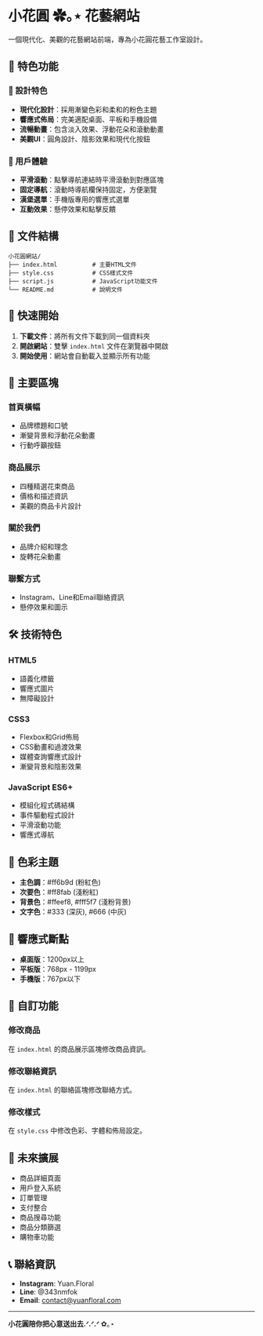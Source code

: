 # 小花圓 ✿｡⋆ 花藝網站

一個現代化、美觀的花藝網站前端，專為小花圓花藝工作室設計。

## 🌸 特色功能

### 🎨 設計特色
- **現代化設計**：採用漸變色彩和柔和的粉色主題
- **響應式佈局**：完美適配桌面、平板和手機設備
- **流暢動畫**：包含淡入效果、浮動花朵和滾動動畫
- **美觀UI**：圓角設計、陰影效果和現代化按鈕

### 📱 用戶體驗
- **平滑滾動**：點擊導航連結時平滑滾動到對應區塊
- **固定導航**：滾動時導航欄保持固定，方便瀏覽
- **漢堡選單**：手機版專用的響應式選單
- **互動效果**：懸停效果和點擊反饋

## 📁 文件結構

```
小花圓網站/
├── index.html          # 主要HTML文件
├── style.css           # CSS樣式文件
├── script.js           # JavaScript功能文件
└── README.md           # 說明文件
```

## 🚀 快速開始

1. **下載文件**：將所有文件下載到同一個資料夾
2. **開啟網站**：雙擊 `index.html` 文件在瀏覽器中開啟
3. **開始使用**：網站會自動載入並顯示所有功能

## 🎯 主要區塊

### 首頁橫幅
- 品牌標題和口號
- 漸變背景和浮動花朵動畫
- 行動呼籲按鈕

### 商品展示
- 四種精選花束商品
- 價格和描述資訊
- 美觀的商品卡片設計

### 關於我們
- 品牌介紹和理念
- 旋轉花朵動畫

### 聯繫方式
- Instagram、Line和Email聯絡資訊
- 懸停效果和圖示

## 🛠️ 技術特色

### HTML5
- 語義化標籤
- 響應式圖片
- 無障礙設計

### CSS3
- Flexbox和Grid佈局
- CSS動畫和過渡效果
- 媒體查詢響應式設計
- 漸變背景和陰影效果

### JavaScript ES6+
- 模組化程式碼結構
- 事件驅動程式設計
- 平滑滾動功能
- 響應式導航

## 🎨 色彩主題

- **主色調**：#ff6b9d (粉紅色)
- **次要色**：#ff8fab (淺粉紅)
- **背景色**：#ffeef8, #fff5f7 (淺粉背景)
- **文字色**：#333 (深灰), #666 (中灰)

## 📱 響應式斷點

- **桌面版**：1200px以上
- **平板版**：768px - 1199px
- **手機版**：767px以下

## 🔧 自訂功能

### 修改商品
在 `index.html` 的商品展示區塊修改商品資訊。

### 修改聯絡資訊
在 `index.html` 的聯絡區塊修改聯絡方式。

### 修改樣式
在 `style.css` 中修改色彩、字體和佈局設定。

## 🌟 未來擴展

- 商品詳細頁面
- 用戶登入系統
- 訂單管理
- 支付整合
- 商品搜尋功能
- 商品分類篩選
- 購物車功能

## 📞 聯絡資訊

- **Instagram**: Yuan.Floral
- **Line**: @343nmfok
- **Email**: contact@yuanfloral.com

---

**小花圓陪你把心意送出去.ᐟ.ᐟ.ᐟ** ✿｡⋆ 